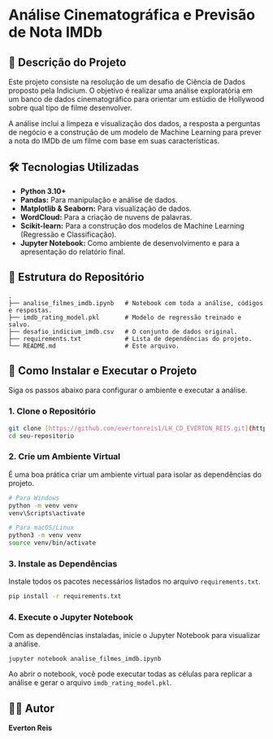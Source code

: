 # Análise Cinematográfica e Previsão de Nota IMDb

## 📝 Descrição do Projeto

Este projeto consiste na resolução de um desafio de Ciência de Dados proposto pela Indicium. O objetivo é realizar uma análise exploratória em um banco de dados cinematográfico para orientar um estúdio de Hollywood sobre qual tipo de filme desenvolver.

A análise inclui a limpeza e visualização dos dados, a resposta a perguntas de negócio e a construção de um modelo de Machine Learning para prever a nota do IMDb de um filme com base em suas características.

## 🛠️ Tecnologias Utilizadas

* **Python 3.10+**
* **Pandas:** Para manipulação e análise de dados.
* **Matplotlib & Seaborn:** Para visualização de dados.
* **WordCloud:** Para a criação de nuvens de palavras.
* **Scikit-learn:** Para a construção dos modelos de Machine Learning (Regressão e Classificação).
* **Jupyter Notebook:** Como ambiente de desenvolvimento e para a apresentação do relatório final.

## 📁 Estrutura do Repositório

```
.
├── analise_filmes_imdb.ipynb   # Notebook com toda a análise, códigos e respostas.
├── imdb_rating_model.pkl       # Modelo de regressão treinado e salvo.
├── desafio_indicium_imdb.csv   # O conjunto de dados original.
├── requirements.txt            # Lista de dependências do projeto.
└── README.md                   # Este arquivo.
```

## 🚀 Como Instalar e Executar o Projeto

Siga os passos abaixo para configurar o ambiente e executar a análise.

### 1. Clone o Repositório

```bash
git clone [https://github.com/evertonreis1/LH_CD_EVERTON_REIS.git](https://github.com/evertonreis1/LH_CD_EVERTON_REIS.git)
cd seu-repositorio
```

### 2. Crie um Ambiente Virtual

É uma boa prática criar um ambiente virtual para isolar as dependências do projeto.

```bash
# Para Windows
python -m venv venv
venv\Scripts\activate

# Para macOS/Linux
python3 -m venv venv
source venv/bin/activate
```

### 3. Instale as Dependências

Instale todos os pacotes necessários listados no arquivo `requirements.txt`.

```bash
pip install -r requirements.txt
```

### 4. Execute o Jupyter Notebook

Com as dependências instaladas, inicie o Jupyter Notebook para visualizar a análise.

```bash
jupyter notebook analise_filmes_imdb.ipynb
```

Ao abrir o notebook, você pode executar todas as células para replicar a análise e gerar o arquivo `imdb_rating_model.pkl`.

## 👨‍💻 Autor

**Everton Reis**